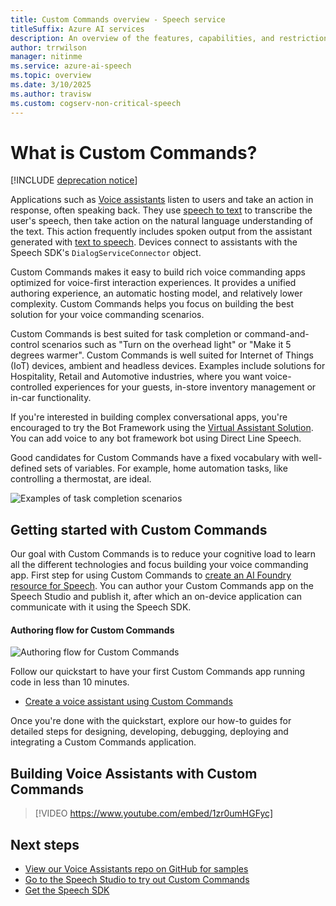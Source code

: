 ```yaml
---
title: Custom Commands overview - Speech service
titleSuffix: Azure AI services
description: An overview of the features, capabilities, and restrictions for Custom Commands, a solution for creating voice applications.
author: trrwilson
manager: nitinme
ms.service: azure-ai-speech
ms.topic: overview
ms.date: 3/10/2025
ms.author: travisw
ms.custom: cogserv-non-critical-speech
---
```


# What is Custom Commands?

[!INCLUDE [deprecation notice](./includes/custom-commands-retire.md)]

Applications such as [Voice assistants](voice-assistants.md) listen to users and take an action in response, often speaking back. They use [speech to text](speech-to-text.md) to transcribe the user's speech, then take action on the natural language understanding of the text. This action frequently includes spoken output from the assistant generated with [text to speech](text-to-speech.md). Devices connect to assistants with the Speech SDK's `DialogServiceConnector` object.

Custom Commands makes it easy to build rich voice commanding apps optimized for voice-first interaction experiences. It provides a unified authoring experience, an automatic hosting model, and relatively lower complexity. Custom Commands helps you focus on building the best solution for your voice commanding scenarios.

Custom Commands is best suited for task completion or command-and-control scenarios such as "Turn on the overhead light" or "Make it 5 degrees warmer". Custom Commands is well suited for Internet of Things (IoT) devices, ambient and headless devices. Examples include solutions for Hospitality, Retail and Automotive industries, where you want voice-controlled experiences for your guests, in-store inventory management or in-car functionality.

If you're interested in building complex conversational apps, you're encouraged to try the Bot Framework using the [Virtual Assistant Solution](/azure/bot-service/bot-builder-enterprise-template-overview). You can add voice to any bot framework bot using Direct Line Speech.

Good candidates for Custom Commands have a fixed vocabulary with well-defined sets of variables. For example, home automation tasks, like controlling a thermostat, are ideal.

   ![Examples of task completion scenarios](media/voice-assistants/task-completion-examples.png "task completion examples")

## Getting started with Custom Commands

Our goal with Custom Commands is to reduce your cognitive load to learn all the different technologies and focus building your voice commanding app. First step for using Custom Commands to <a href="https://portal.azure.com/#create/Microsoft.CognitiveServicesAIServices" target="_blank">create an AI Foundry resource for Speech</a>. You can author your Custom Commands app on the Speech Studio and publish it, after which an on-device application can communicate with it using the Speech SDK.

#### Authoring flow for Custom Commands
   ![Authoring flow for Custom Commands](media/voice-assistants/custom-commands-flow.png "The Custom Commands authoring flow")

Follow our quickstart to have your first Custom Commands app running code in less than 10 minutes.

* [Create a voice assistant using Custom Commands](quickstart-custom-commands-application.md)

Once you're done with the quickstart, explore our how-to guides for detailed steps for designing, developing, debugging, deploying and integrating a Custom Commands application.

## Building Voice Assistants with Custom Commands
> [!VIDEO https://www.youtube.com/embed/1zr0umHGFyc]

## Next steps

* [View our Voice Assistants repo on GitHub for samples](https://aka.ms/speech/cc-samples)
* [Go to the Speech Studio to try out Custom Commands](https://aka.ms/speechstudio/customcommands)
* [Get the Speech SDK](speech-sdk.md)
